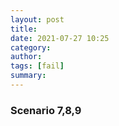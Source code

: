```yaml
---
layout: post
title: 
date: 2021-07-27 10:25
category: 
author: 
tags: [fail]
summary: 
---
```

### Scenario 7,8,9
